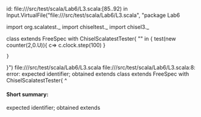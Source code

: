 id: file://<WORKSPACE>/src/test/scala/Lab6/L3.scala:[85..92) in Input.VirtualFile("file://<WORKSPACE>/src/test/scala/Lab6/L3.scala", "package Lab6

import org.scalatest._
import chiseltest._ 
import chisel3._ 


class  extends FreeSpec with ChiselScalatestTester{
    "" in {
        test(new  counter(2,0.U)){
            c=>
            c.clock.step(100)
        }

    }
}")
file://<WORKSPACE>/src/test/scala/Lab6/L3.scala
file://<WORKSPACE>/src/test/scala/Lab6/L3.scala:8: error: expected identifier; obtained extends
class  extends FreeSpec with ChiselScalatestTester{
       ^
#### Short summary: 

expected identifier; obtained extends